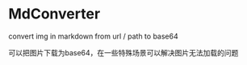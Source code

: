 # MdConverter
convert img in markdown from url / path to base64

可以把图片下载为base64，在一些特殊场景可以解决图片无法加载的问题
